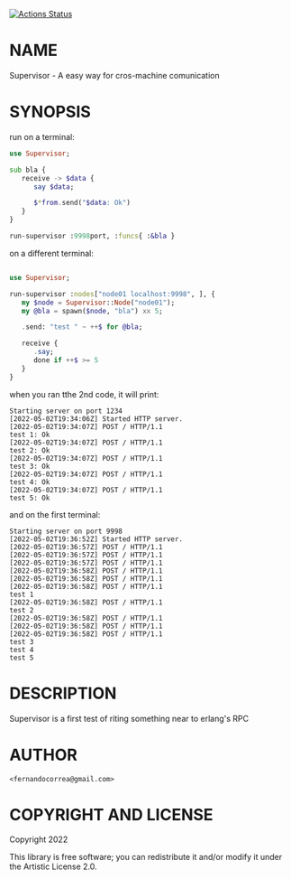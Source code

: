 [![Actions Status](https://github.com/FCO/Supervisor/actions/workflows/test.yml/badge.svg)](https://github.com/FCO/Supervisor/actions)

NAME
====

Supervisor - A easy way for cros-machine comunication

SYNOPSIS
========

run on a terminal:

```raku
use Supervisor;

sub bla {
   receive -> $data {
      say $data;

      $*from.send("$data: Ok")
   }
}

run-supervisor :9998port, :funcs{ :&bla }
```

on a different terminal:

```raku

use Supervisor;

run-supervisor :nodes["node01 localhost:9998", ], {
   my $node = Supervisor::Node("node01");
   my @bla = spawn($node, "bla") xx 5;

   .send: "test " ~ ++$ for @bla;

   receive {
      .say;
      done if ++$ >= 5
   }
}
```

when you ran tthe 2nd code, it will print:

    Starting server on port 1234
    [2022-05-02T19:34:06Z] Started HTTP server.
    [2022-05-02T19:34:07Z] POST / HTTP/1.1
    test 1: Ok
    [2022-05-02T19:34:07Z] POST / HTTP/1.1
    test 2: Ok
    [2022-05-02T19:34:07Z] POST / HTTP/1.1
    test 3: Ok
    [2022-05-02T19:34:07Z] POST / HTTP/1.1
    test 4: Ok
    [2022-05-02T19:34:07Z] POST / HTTP/1.1
    test 5: Ok

and on the first terminal:

    Starting server on port 9998
    [2022-05-02T19:36:52Z] Started HTTP server.
    [2022-05-02T19:36:57Z] POST / HTTP/1.1
    [2022-05-02T19:36:57Z] POST / HTTP/1.1
    [2022-05-02T19:36:57Z] POST / HTTP/1.1
    [2022-05-02T19:36:58Z] POST / HTTP/1.1
    [2022-05-02T19:36:58Z] POST / HTTP/1.1
    [2022-05-02T19:36:58Z] POST / HTTP/1.1
    test 1
    [2022-05-02T19:36:58Z] POST / HTTP/1.1
    test 2
    [2022-05-02T19:36:58Z] POST / HTTP/1.1
    [2022-05-02T19:36:58Z] POST / HTTP/1.1
    [2022-05-02T19:36:58Z] POST / HTTP/1.1
    test 3
    test 4
    test 5

DESCRIPTION
===========

Supervisor is a first test of riting something near to erlang's RPC

AUTHOR
======

    <fernandocorrea@gmail.com>

COPYRIGHT AND LICENSE
=====================

Copyright 2022 

This library is free software; you can redistribute it and/or modify it under the Artistic License 2.0.

